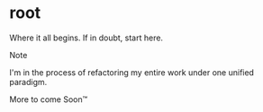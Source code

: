 # root
Where it all begins. If in doubt, start here.

> [!Note]  
> I'm in the process of refactoring my entire work under one unified paradigm.
>
> More to come Soon™

